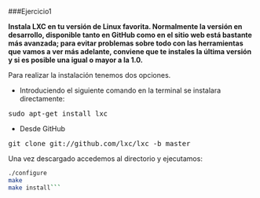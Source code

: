 ###Ejercicio1

[GitHub]:https://github.com/lxc/lxc
[sitio web]:https://linuxcontainers.org/lxc/getting-started/

**Instala LXC en tu versión de Linux favorita. Normalmente la versión en desarrollo, disponible tanto en GitHub como en el sitio web está bastante más avanzada; para evitar problemas sobre todo con las herramientas que vamos a ver más adelante, conviene que te instales la última versión y si es posible una igual o mayor a la 1.0.**

Para realizar la instalación tenemos dos opciones.

- Introduciendo el siguiente comando en la terminal se instalara directamente:

<pre>sudo apt-get install lxc</pre>

- Desde GitHub

<pre>git clone git://github.com/lxc/lxc -b master</pre>

Una vez descargado accedemos al directorio y ejecutamos:

``` sh
./configure
make
make install```
